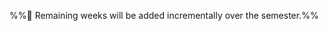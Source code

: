 <link rel="stylesheet" href="{{baseUrl}}/css/main.css">

<include src="../common/header.md" />

<div class="website-content">

<panel header=":white_check_mark: Week 1 [Jan 15]" no-close>
  <include src="week1/index.md"/>
</panel><p/>

<panel header=":exclamation: Week 2 [Jan 22]" expanded no-close>
  <include src="week2/index.md"/>
</panel><p/>

<panel header=":exclamation: Week 3 [Jan 29]" expanded no-close>
  <include src="week3/index.md"/>
</panel><p/>

%%:construction: Remaining weeks will be added incrementally over the semester.%%

</div>

